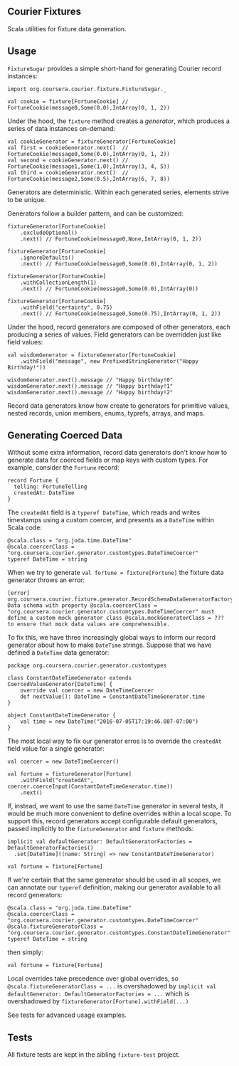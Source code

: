 Courier Fixtures
-----------------

Scala utilities for fixture data generation. 

Usage
-----
`FixtureSugar` provides a simple short-hand for generating Courier record instances: 
```
import org.coursera.courier.fixture.FixtureSugar._

val cookie = fixture[FortuneCookie] // FortuneCookie(message0,Some(0.0),IntArray(0, 1, 2))
```

Under the hood, the `fixture` method creates a _generator_, which produces a series of data instances on-demand:
```
val cookieGenerator = fixtureGenerator[FortuneCookie] 
val first = cookieGenerator.next()  // FortuneCookie(message0,Some(0.0),IntArray(0, 1, 2))
val second = cookieGenerator.next() // FortuneCookie(message1,Some(1.0),IntArray(3, 4, 5))
val third = cookieGenerator.next()  // FortuneCookie(message2,Some(0.5),IntArray(6, 7, 8))
```
Generators are deterministic. Within each generated series, elements strive to be unique.  

Generators follow a builder pattern, and can be customized:
```
fixtureGenerator[FortuneCookie]
    .excludeOptional()
    .next() // FortuneCookie(message0,None,IntArray(0, 1, 2))

fixtureGenerator[FortuneCookie]
    .ignoreDefaults()
    .next() // FortuneCookie(message0,Some(0.0),IntArray(0, 1, 2))

fixtureGenerator[FortuneCookie]
    .withCollectionLength(1)
    .next() // FortuneCookie(message0,Some(0.0),IntArray(0))

fixtureGenerator[FortuneCookie]
    .withField("certainty", 0.75) 
    .next() // FortuneCookie(message0,Some(0.75),IntArray(0, 1, 2))
```

Under the hood, record generators are composed of other generators, each producing a series of values. Field generators can be overridden just like field values: 
```
val wisdomGenerator = fixtureGenerator[FortuneCookie]
    .withField("message", new PrefixedStringGenerator("Happy Birthday!")) 

wisdomGenerator.next().message // "Happy birthday!0"
wisdomGenerator.next().message // "Happy birthday!1"
wisdomGenerator.next().message // "Happy birthday!2"
```

Record data generators know how create to generators for primitive values, nested records, union members, enums, typrefs, arrays, and maps. 

## Generating Coerced Data

Without some extra information, record data generators don't know how to generate data for coerced fields or map keys with custom types. For example, consider the `Fortune` record:
```
record Fortune {
  telling: FortuneTelling 
  createdAt: DateTime
}

```
The `createdAt` field is a `typeref DateTime`, which reads and writes timestamps using a custom coercer, and presents as a `DateTime` within Scala code:
```
@scala.class = "org.joda.time.DateTime"
@scala.coercerClass = "org.coursera.courier.generator.customtypes.DateTimeCoercer"
typeref DateTime = string

```
When we try to generate `val fortune = fixture[Fortune]` the fixture data generator throws an error:

```
[error]   org.coursera.courier.fixture.generator.RecordSchemaDataGeneratorFactory$GeneratorBuilderError: Data schema with property @scala.coercerClass = "org.coursera.courier.generator.customtypes.DateTimeCoercer" must define a custom mock generator class @scala.mockGeneratorClass = ??? to ensure that mock data values are comprehensible.
```

To fix this, we have three increasingly global ways to inform our record generator about how to make `DateTime` strings. Suppose that we have defined a `DateTime` data generator:

```
package org.coursera.courier.generator.customtypes

class ConstantDateTimeGenerator extends CoercedValueGenerator[DateTime] {
    override val coercer = new DateTimeCoercer
    def nextValue(): DateTime = ConstantDateTimeGenerator.time
}

object ConstantDateTimeGenerator {
    val time = new DateTime("2016-07-05T17:19:46.087-07:00")    
}
```


The most local way to fix our generator erros is to override the `createdAt` field value for a single generator:
```
val coercer = new DateTimeCoercer()

val fortune = fixtureGenerator[Fortune]
    .withField("createdAt", coercer.coerceInput(ConstantDateTimeGenerator.time))
    .next() 

```

If, instead, we want to use the same `DateTime` generator in several tests, it would be much more convenient to define overrides within a local scope. To support this, record generators accept configurable default generators, passed implicitly to the `fixtureGenerator` and `fixture` methods:
```
implicit val defaultGenerator: DefaultGeneratorFactories = DefaultGeneratorFactories()
  .set[DateTime]((name: String) => new ConstantDateTimeGenerator)

val fortune = fixture[Fortune]
```

If we're certain that the same generator should be used in all scopes, we can annotate our `typeref` definition, making our generator available to all record generators:

```
@scala.class = "org.joda.time.DateTime"
@scala.coercerClass = "org.coursera.courier.generator.customtypes.DateTimeCoercer"
@scala.fixtureGeneratorClass = "org.coursera.courier.generator.customtypes.ConstantDateTimeGenerator"
typeref DateTime = string

```
then simply:
```
val fortune = fixture[Fortune]
```

Local overrides take precedence over global overrides, so `@scala.fixtureGeneratorClass = ...` is overshadowed by `implicit val defaultGenerator: DefaultGeneratorFactories = ...` which is overshadowed by `fixtureGenerator[Fortune].withField(...)`  

See tests for advanced usage examples. 

Tests
-----

All fixture tests are kept in the sibling `fixture-test` project.
